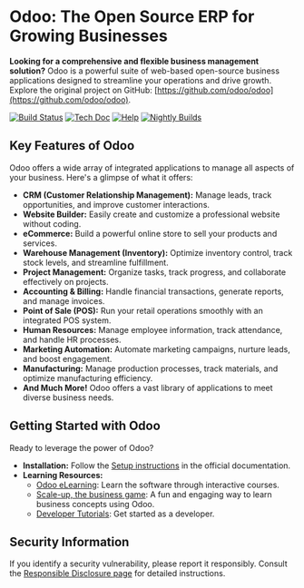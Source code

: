 # Odoo: The Open Source ERP for Growing Businesses

**Looking for a comprehensive and flexible business management solution?** Odoo is a powerful suite of web-based open-source business applications designed to streamline your operations and drive growth.  Explore the original project on GitHub: [https://github.com/odoo/odoo](https://github.com/odoo/odoo).

[![Build Status](https://runbot.odoo.com/runbot/badge/flat/1/master.svg)](https://runbot.odoo.com/runbot)
[![Tech Doc](https://img.shields.io/badge/master-docs-875A7B.svg?style=flat&colorA=8F8F8F)](https://www.odoo.com/documentation/master)
[![Help](https://img.shields.io/badge/master-help-875A7B.svg?style=flat&colorA=8F8F8F)](https://www.odoo.com/forum/help-1)
[![Nightly Builds](https://img.shields.io/badge/master-nightly-875A7B.svg?style=flat&colorA=8F8F8F)](https://nightly.odoo.com/)

## Key Features of Odoo

Odoo offers a wide array of integrated applications to manage all aspects of your business.  Here's a glimpse of what it offers:

*   **CRM (Customer Relationship Management):** Manage leads, track opportunities, and improve customer interactions.
*   **Website Builder:** Easily create and customize a professional website without coding.
*   **eCommerce:** Build a powerful online store to sell your products and services.
*   **Warehouse Management (Inventory):** Optimize inventory control, track stock levels, and streamline fulfillment.
*   **Project Management:** Organize tasks, track progress, and collaborate effectively on projects.
*   **Accounting & Billing:** Handle financial transactions, generate reports, and manage invoices.
*   **Point of Sale (POS):** Run your retail operations smoothly with an integrated POS system.
*   **Human Resources:** Manage employee information, track attendance, and handle HR processes.
*   **Marketing Automation:**  Automate marketing campaigns, nurture leads, and boost engagement.
*   **Manufacturing:**  Manage production processes, track materials, and optimize manufacturing efficiency.
*   **And Much More!** Odoo offers a vast library of applications to meet diverse business needs.

## Getting Started with Odoo

Ready to leverage the power of Odoo?

*   **Installation:** Follow the [Setup instructions](https://www.odoo.com/documentation/master/administration/install/install.html) in the official documentation.
*   **Learning Resources:**
    *   [Odoo eLearning](https://www.odoo.com/slides):  Learn the software through interactive courses.
    *   [Scale-up, the business game](https://www.odoo.com/page/scale-up-business-game):  A fun and engaging way to learn business concepts using Odoo.
    *   [Developer Tutorials](https://www.odoo.com/documentation/master/developer/howtos.html): Get started as a developer.

## Security Information

If you identify a security vulnerability, please report it responsibly.  Consult the [Responsible Disclosure page](https://www.odoo.com/security-report) for detailed instructions.
